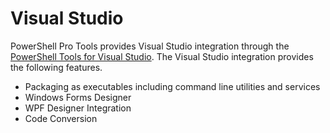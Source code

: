 # Visual Studio

PowerShell Pro Tools provides Visual Studio integration through the [PowerShell Tools for Visual Studio](https://marketplace.visualstudio.com/items?itemName=AdamRDriscoll.PowerShellToolsforVisualStudio2017-18561). The Visual Studio integration provides the following features. 

* Packaging as executables including command line utilities and services
* Windows Forms Designer 
* WPF Designer Integration 
* Code Conversion

